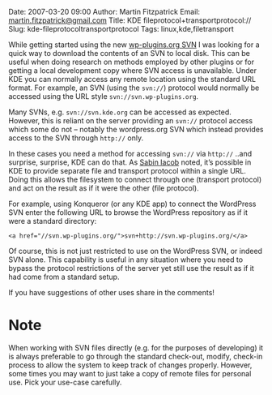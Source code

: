 Date: 2007-03-20 09:00
Author: Martin Fitzpatrick
Email: martin.fitzpatrick@gmail.com
Title: KDE fileprotocol+transportprotocol://
Slug: kde-fileprotocoltransportprotocol
Tags: linux,kde,filetransport

While getting started using the new [wp-plugins.org SVN][1] I was looking for a quick way to download the contents of an SVN to local disk. This can be useful when doing research on methods employed by other plugins or for getting a local development copy where SVN access is unavailable. Under KDE you can normally access any remote location using the standard URL format. For example, an SVN (using the `svn://`) protocol would normally be accessed using the URL style `svn://svn.wp-plugins.org`.  
  
Many SVNs, e.g. `svn://svn.kde.org` can be accessed as expected. However, this is reliant on the server providing an `svn://` protocol access which some do not – notably the wordpress.org SVN which instead provides access to the SVN through `http://` only.

In these cases you need a method for accessing `svn://` via `http://` ..and surprise, surprise, KDE can do that. As [Sabin Iacob][2] noted, it’s possible in KDE to provide separate file and transport protocol within a single URL. Doing this allows the filesystem to connect through one (transport protocol) and act on the result as if it were the other (file protocol).

For example, using Konqueror (or any KDE app) to connect the WordPress SVN enter the following URL to browse the WordPress repository as if it were a standard directory:

`<a href="//svn.wp-plugins.org/">svn+http://svn.wp-plugins.org/</a>`

Of course, this is not just restricted to use on the WordPress SVN, or indeed SVN alone. This capability is useful in any situation where you need to bypass the protocol restrictions of the server yet still use the result as if it had come from a standard setup.

If you have suggestions of other uses share in the comments!

# Note

When working with SVN files directly (e.g. for the purposes of developing) it is always preferable to go through the standard check-out, modify, check-in process to allow the system to keep track of changes properly. However, some times you may want to just take a copy of remote files for personal use. Pick your use-case carefully.

 [1]: http://dev.wp-plugins.org/
 [2]: http://www.nabble.com/SVN-Question-t3416813.html
